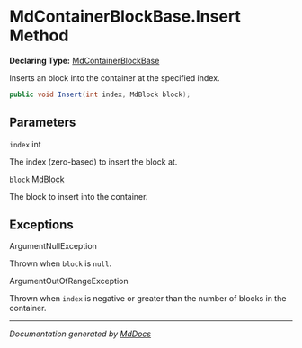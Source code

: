 # MdContainerBlockBase.Insert Method

**Declaring Type:** [MdContainerBlockBase](../index.md)

Inserts an block into the container at the specified index.

```csharp
public void Insert(int index, MdBlock block);
```

## Parameters

`index`  int

The index (zero\-based) to insert the block at.

`block`  [MdBlock](../../MdBlock/index.md)

The block to insert into the container.

## Exceptions

ArgumentNullException

Thrown when `block` is `null`.

ArgumentOutOfRangeException

Thrown when `index` is negative or greater than the number of blocks in the container.

___

*Documentation generated by [MdDocs](https://github.com/ap0llo/mddocs)*
